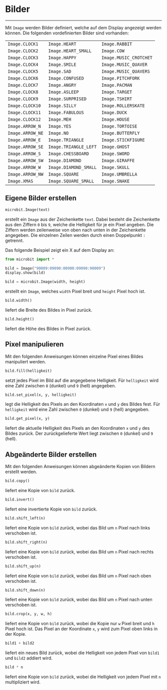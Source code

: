 # Bilder
---

Mit `Image` werden Bilder definiert, welche auf dem Display angezeigt werden können. Die folgenden vordefinierten Bilder sind vorhanden:

|                  |                       |                        |
|:---------------- |:--------------------- |:---------------------- |
| `Image.CLOCK1`   | `Image.HEART`         | `Image.RABBIT`         |
| `Image.CLOCK2`   | `Image.HEART_SMALL`   | `Image.COW`            |
| `Image.CLOCK3`   | `Image.HAPPY`         | `Image.MUSIC_CROTCHET` |
| `Image.CLOCK4`   | `Image.SMILE`         | `Image.MUSIC_QUAVER`   |
| `Image.CLOCK5`   | `Image.SAD`           | `Image.MUSIC_QUAVERS`  |
| `Image.CLOCK6`   | `Image.CONFUSED`      | `Image.PITCHFORK`      |
| `Image.CLOCK7`   | `Image.ANGRY`         | `Image.PACMAN`         |
| `Image.CLOCK8`   | `Image.ASLEEP`        | `Image.TARGET`         |
| `Image.CLOCK9`   | `Image.SURPRISED`     | `Image.TSHIRT`         |
| `Image.CLOCK10`  | `Image.SILLY`         | `Image.ROLLERSKATE`    |
| `Image.CLOCK11`  | `Image.FABULOUS`      | `Image.DUCK`           |
| `Image.CLOCK12`  | `Image.MEH`           | `Image.HOUSE`          |
| `Image.ARROW_N`  | `Image.YES`           | `Image.TORTOISE`       |
| `Image.ARROW_NE` | `Image.NO`            | `Image.BUTTERFLY`      |
| `Image.ARROW_E`  | `Image.TRIANGLE`      | `Image.STICKFIGURE`    |
| `Image.ARROW_SE` | `Image.TRIANGLE_LEFT` | `Image.GHOST`          |
| `Image.ARROW_S`  | `Image.CHESSBOARD`    | `Image.SWORD`          |
| `Image.ARROW_SW` | `Image.DIAMOND`       | `Image.GIRAFFE`        |
| `Image.ARROW_W`  | `Image.DIAMOND_SMALL` | `Image.SKULL`          |
| `Image.ARROW_NW` | `Image.SQUARE`        | `Image.UMBRELLA`       |
| `Image.XMAS`     | `Image.SQUARE_SMALL`  | `Image.SNAKE`          |

## Eigene Bilder erstellen

~~~ python
microbit.Image(text)
~~~
erstellt ein `Image` aus der Zeichenkette `text`. Dabei besteht die Zeichenkette aus den Ziffern `0` bis `9`, welche die Helligkeit für je ein Pixel angeben. Die Ziffern werden zeilenweise von oben nach unten in der Zeichenkette angegeben. Die einzelnen Zeilen werden durch einen Doppelpunkt `:` getrennt.

Das folgende Beispiel zeigt ein X auf dem Display an:
``` python
from microbit import *

bild = Image("90009:09090:00900:09090:90009")
display.show(bild)
```

~~~ python
bild = microbit.Image(width, height)
~~~
erstellt ein `Image`, welches `width` Pixel breit und `height` Pixel hoch ist.

~~~ python
bild.width()
~~~
liefert die Breite des Bildes in Pixel zurück.

~~~ python
bild.height()
~~~
liefert die Höhe des Bildes in Pixel zurück.

## Pixel manipulieren

Mit den folgenden Anweisungen können einzelne Pixel eines Bildes manipuliert werden.

~~~ python
bild.fill(helligkeit)
~~~
setzt jedes Pixel im Bild auf die angegebene Helligkeit. Für `helligkeit` wird eine Zahl zwischen `0` (dunkel) und `9` (hell) angegeben.

~~~ python
bild.set_pixel(x, y, helligkeit)
~~~
legt die Helligkeit des Pixels an den Koordinaten `x` und `y` des Bildes fest. Für `helligkeit` wird eine Zahl zwischen `0` (dunkel) und `9` (hell) angegeben.

~~~ python
bild.get_pixel(x, y)
~~~
liefert die aktuelle Helligkeit des Pixels an den Koordinaten `x` und `y` des Bildes zurück. Der zurückgelieferte Wert liegt zwischen `0` (dunkel) und `9` (hell).

## Abgeänderte Bilder erstellen

Mit den folgenden Anweisungen können abgeänderte Kopien von Bildern erstellt werden.

~~~ python
bild.copy()
~~~
liefert eine Kopie von `bild` zurück.

~~~ python
bild.invert()
~~~
liefert eine invertierte Kopie von `bild` zurück.

~~~ python
bild.shift_left(n)
~~~
liefert eine Kopie von `bild` zurück, wobei das Bild um `n` Pixel nach links verschoben ist.

~~~ python
bild.shift_right(n)
~~~
liefert eine Kopie von `bild` zurück, wobei das Bild um `n` Pixel nach rechts verschoben ist.

~~~ python
bild.shift_up(n)
~~~
liefert eine Kopie von `bild` zurück, wobei das Bild um `n` Pixel nach oben verschoben ist.

~~~ python
bild.shift_down(n)
~~~
liefert eine Kopie von `bild` zurück, wobei das Bild um `n` Pixel nach unten verschoben ist.

~~~ python
bild.crop(x, y, w, h)
~~~
liefert eine Kopie von `bild` zurück, wobei die Kopie nur `w` Pixel breit und `h` Pixel hoch ist. Das Pixel an der Koordinate `x`, `y` wird zum Pixel oben links in der Kopie.

~~~ python
bild1 + bild2
~~~
liefert ein neues Bild zurück, wobei die Helligkeit von jedem Pixel von `bild1` und `bild2` addiert wird.

~~~ python
bild * n
~~~
liefert eine Kopie von `bild` zurück, wobei die Helligkeit von jedem Pixel mit `n` multipliziert wird.
